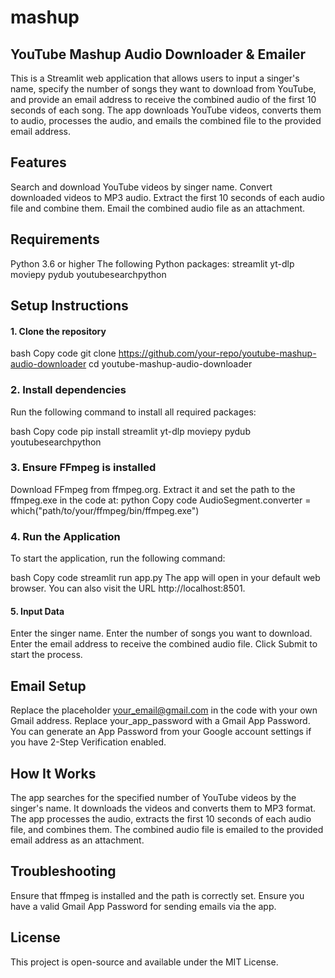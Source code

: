 # mashup
##  YouTube Mashup Audio Downloader & Emailer
This is a Streamlit web application that allows users to input a singer's name, specify the number of songs they want to download from YouTube, and provide an email address to receive the combined audio of the first 10 seconds of each song. The app downloads YouTube videos, converts them to audio, processes the audio, and emails the combined file to the provided email address.

## Features
Search and download YouTube videos by singer name.
Convert downloaded videos to MP3 audio.
Extract the first 10 seconds of each audio file and combine them.
Email the combined audio file as an attachment.
## Requirements
Python 3.6 or higher
The following Python packages:
streamlit
yt-dlp
moviepy
pydub
youtubesearchpython
## Setup Instructions
#### 1. Clone the repository
bash
Copy code
git clone https://github.com/your-repo/youtube-mashup-audio-downloader
cd youtube-mashup-audio-downloader
### 2. Install dependencies
Run the following command to install all required packages:

bash
Copy code
pip install streamlit yt-dlp moviepy pydub youtubesearchpython
### 3. Ensure FFmpeg is installed
Download FFmpeg from ffmpeg.org.
Extract it and set the path to the ffmpeg.exe in the code at:
python
Copy code
AudioSegment.converter = which("path/to/your/ffmpeg/bin/ffmpeg.exe")
### 4. Run the Application
To start the application, run the following command:

bash
Copy code
streamlit run app.py
The app will open in your default web browser. You can also visit the URL http://localhost:8501.

#### 5. Input Data
Enter the singer name.
Enter the number of songs you want to download.
Enter the email address to receive the combined audio file.
Click Submit to start the process.
## Email Setup
Replace the placeholder your_email@gmail.com in the code with your own Gmail address.
Replace your_app_password with a Gmail App Password. You can generate an App Password from your Google account settings if you have 2-Step Verification enabled.
## How It Works
The app searches for the specified number of YouTube videos by the singer's name.
It downloads the videos and converts them to MP3 format.
The app processes the audio, extracts the first 10 seconds of each audio file, and combines them.
The combined audio file is emailed to the provided email address as an attachment.
## Troubleshooting
Ensure that ffmpeg is installed and the path is correctly set.
Ensure you have a valid Gmail App Password for sending emails via the app.
## License
This project is open-source and available under the MIT License.
